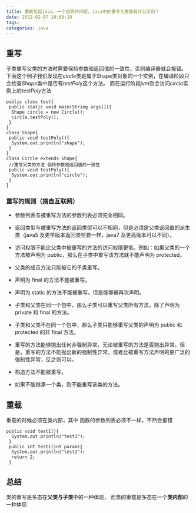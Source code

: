 ```yaml
---
title: 重新捡起java，一个经典的问题，java中的重写与重载有什么区别？
date: 2022-02-07 10:09:19
tags:
categories: java
---
```


重写
----

子类重写父类的方法时需要保持参数和返回值的一致性，否则编译器就会报错。
下面这个例子我们发现在*circle*类是属于Shape类对象的一个实例，在编译阶段只会检查*Shape*类中是否有*testPol*y这个方法。
而在运行阶段*jvm*则会访问*circle*实例上的*testPoly*方法

```
public class test{
 public static void main(String args[]){
  Shape circle = new Circle();
  circle.testPoly();
 }
}
class Shape{
 public void testPoly(){
  System.out.println("shape");
 }
}
class Circle extends Shape{
 //重写父类的方法 保持参数和返回值的一致性
 public void testPoly(){
  System.out.println("circle");
 }
}
```

### 重写的规则（摘自互联网）

* 参数列表与被重写方法的参数列表必须完全相同。

* 返回类型与被重写方法的返回类型可以不相同，但是必须是父类返回值的派生类（java5 及更早版本返回类型要一样，java7 及更高版本可以不同）。
* 访问权限不能比父类中被重写的方法的访问权限更低。例如：如果父类的一个方法被声明为 public，那么在子类中重写该方法就不能声明为 protected。
* 父类的成员方法只能被它的子类重写。
* 声明为 final 的方法不能被重写。
* 声明为 static 的方法不能被重写，但是能够被再次声明。
* 子类和父类在同一个包中，那么子类可以重写父类所有方法，除了声明为 private 和 final 的方法。
* 子类和父类不在同一个包中，那么子类只能够重写父类的声明为 public 和 protected 的非 final 方法。
* 重写的方法能够抛出任何非强制异常，无论被重写的方法是否抛出异常。但是，重写的方法不能抛出新的强制性异常，或者比被重写方法声明的更广泛的强制性异常，反之则可以。
* 构造方法不能被重写。
* 如果不能继承一个类，则不能重写该类的方法。

重载
----

重载的时候必须在类内部，其中 函数的参数列表必须不一样，不然会报错

```
public void test1(){
  System.out.println("test1");
 }
 public int test1(int param){
  System.out.println("test2");
  return 2;
 }
```

总结
----

类的重写是多态在**父类与子类**中的一种体现，
而类的重载是多态在一个**类内部**的一种体现

